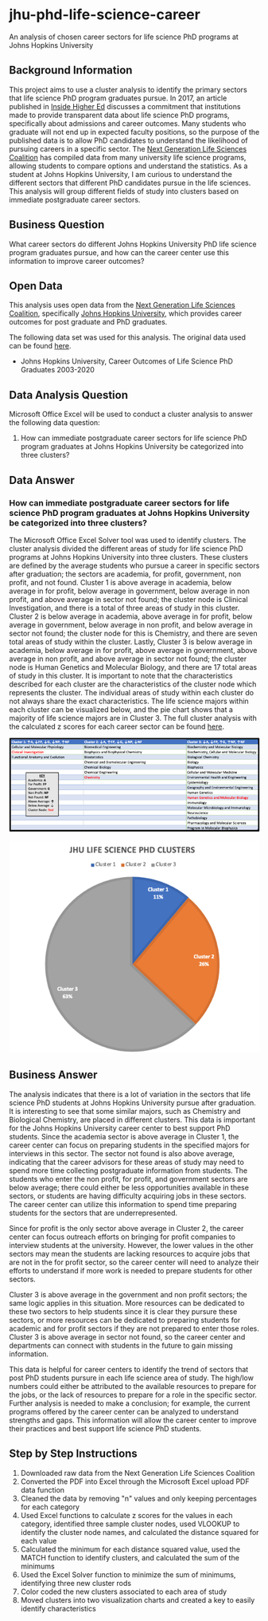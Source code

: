 # jhu-phd-life-science-career
An analysis of chosen career sectors for life science PhD programs at Johns Hopkins University

## Background Information
This project aims to use a cluster analysis to identify the primary sectors that life science PhD program graduates pursue. In 2017, an article published in [Inside Higher Ed](https://www.insidehighered.com/news/2017/12/15/new-calls-clear-easily-accessible-data-phd-program-outcomes-life-sciences) discusses a commitment that institutions made to provide transparent data about life science PhD programs, specifically about admissions and career outcomes. Many students who graduate will not end up in expected faculty positions, so the purpose of the published data is to allow PhD candidates to understand the likelihood of pursuing careers in a specific sector. The [Next Generation Life Sciences Coalition](https://nglscoalition.org/coalition-data/) has compiled data from many university life science programs, allowing students to compare options and understand the statistics. As a student at Johns Hopkins University, I am curious to understand the different sectors that different PhD candidates pursue in the life sciences. This analysis will group different fields of study into clusters based on immediate postgraduate career sectors.   

## Business Question
What career sectors do different Johns Hopkins University PhD life science program graduates pursue, and how can the career center use this information to improve career outcomes? 

## Open Data
This analysis uses open data from the [Next Generation Life Sciences Coalition](https://nglscoalition.org/coalition-data/), specifically [Johns Hopkins University](https://provost.jhu.edu/wp-content/uploads/sites/4/2020/09/ADA-Tables.pdf), which provides career outcomes for post graduate and PhD graduates. 

The following data set was used for this analysis. The original data used can be found [here](https://github.com/cshah13/jhu-phd-life-science-career/blob/main/Original%20Data.xlsx).
- Johns Hopkins University, Career Outcomes of Life Science PhD Graduates 2003-2020

## Data Analysis Question
Microsoft Office Excel will be used to conduct a cluster analysis to answer the following data question:
1. How can immediate postgraduate career sectors for life science PhD program graduates at Johns Hopkins University be categorized into three clusters?

## Data Answer
### How can immediate postgraduate career sectors for life science PhD program graduates at Johns Hopkins University be categorized into three clusters?
The Microsoft Office Excel Solver tool was used to identify clusters. The cluster analysis divided the different areas of study for life science PhD programs at Johns Hopkins University into three clusters. These clusters are defined by the average students who pursue a career in specific sectors after graduation; the sectors are academia, for profit, government, non profit, and not found. Cluster 1 is above average in academia, below average in for profit, below average in government, below average in non profit, and above average in sector not found; the cluster node is Clinical Investigation, and there is a total of three areas of study in this cluster. Cluster 2 is below average in academia, above average in for profit, below average in government, below average in non profit, and below average in sector not found; the cluster node for this is Chemistry, and there are seven total areas of study within the cluster. Lastly, Cluster 3 is below average in academia, below average in for profit, above average in government, above average in non profit, and above average in sector not found; the cluster node is Human Genetics and Molecular Biology, and there are 17 total areas of study in this cluster. It is important to note that the characteristics described for each cluster are the characteristics of the cluster node which represents the cluster. The individual areas of study within each cluster do not always share the exact characteristics. The life science majors within each cluster can be visualized below, and the pie chart shows that a majority of life science majors are in Cluster 3. The full cluster analysis with the calculated z scores for each career sector can be found [here](https://github.com/cshah13/jhu-phd-life-science-career/blob/main/Cluster%20Analysis.xlsx).

![alttext](https://github.com/cshah13/jhu-phd-life-science-career/blob/main/Visualization%20of%20Clusters.png)

![alttext](https://github.com/cshah13/jhu-phd-life-science-career/blob/main/Pie%20Chart.png)

## Business Answer
The analysis indicates that there is a lot of variation in the sectors that life science PhD students at Johns Hopkins University pursue after graduation. It is interesting to see that some similar majors, such as Chemistry and Biological Chemistry, are placed in different clusters. This data is important for the Johns Hopkins University career center to best support PhD students. Since the academia sector is above average in Cluster 1, the career center can focus on preparing students in the specified majors for interviews in this sector. The sector not found is also above average, indicating that the career advisors for these areas of study may need to spend more time collecting postgraduate information from students. The students who enter the non profit, for profit, and government sectors are below average; there could either be less opportunities available in these sectors, or students are having difficulty acquiring jobs in these sectors. The career center can utilize this information to spend time preparing students for the sectors that are underrepresented. 

Since for profit is the only sector above average in Cluster 2, the career center can focus outreach efforts on bringing for profit companies to interview students at the university. However, the lower values in the other sectors may mean the students are lacking resources to acquire jobs that are not in the for profit sector, so the career center will need to analyze their efforts to understand if more work is needed to prepare students for other sectors.

Cluster 3 is above average in the government and non profit sectors; the same logic applies in this situation. More resources can be dedicated to these two sectors to help students since it is clear they pursure these sectors, or more resources can be dedicated to preparing students for academic and for profit sectors if they are not prepared to enter those roles. Cluster 3 is above average in sector not found, so the career center and departments can connect with students in the future to gain missing information.

This data is helpful for career centers to identify the trend of sectors that post PhD students pursure in each life science area of study. The high/low numbers could either be attributed to the available resources to prepare for the jobs, or the lack of resources to prepare for a role in the specific sector. Further analysis is needed to make a conclusion; for example, the current programs offered by the career center can be analyzed to understand strengths and gaps. This information will allow the career center to improve their practices and best support life science PhD students.


## Step by Step Instructions
1. Downloaded raw data from the Next Generation Life Sciences Coalition
2. Converted the PDF into Excel through the Microsoft Excel upload PDF data function
3. Cleaned the data by removing "n" values and only keeping percentages for each category
4. Used Excel functions to calculate z scores for the values in each category, identified three sample cluster nodes, used VLOOKUP to identify the cluster node names, and calculated the distance squared for each value
5. Calculated the minimum for each distance squared value, used the MATCH function to identify clusters, and calculated the sum of the minimums
6. Used the Excel Solver function to minimize the sum of minimums, identifying three new cluster rods 
7. Color coded the new clusters associated to each area of study
8. Moved clusters into two visualization charts and created a key to easily identify characteristics
